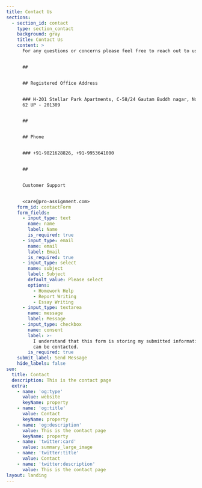 ```yaml
---
title: Contact Us
sections:
  - section_id: contact
    type: section_contact
    background: gray
    title: Contact Us
    content: >
      For any questions or concerns please feel free to reach out to us.


      ##


      ## Registered Office Address


      ### H-201 Stellar Park Apartments, C-58/24 Gautam Buddh nagar, Noida sec -
      62 UP - 201309


      ##


      ## Phone


      ### +91-9821628826, +91-9953641000


      ##


      Customer Support  


      <care@pro-assignment.com>
    form_id: contactForm
    form_fields:
      - input_type: text
        name: name
        label: Name
        is_required: true
      - input_type: email
        name: email
        label: Email
        is_required: true
      - input_type: select
        name: subject
        label: Subject
        default_value: Please select
        options:
          - Homework Help
          - Report Writing
          - Essay Writing
      - input_type: textarea
        name: message
        label: Message
      - input_type: checkbox
        name: consent
        label: >-
          I understand that this form is storing my submitted information so I
          can be contacted.
        is_required: true
    submit_label: Send Message
    hide_labels: false
seo:
  title: Contact
  description: This is the contact page
  extra:
    - name: 'og:type'
      value: website
      keyName: property
    - name: 'og:title'
      value: Contact
      keyName: property
    - name: 'og:description'
      value: This is the contact page
      keyName: property
    - name: 'twitter:card'
      value: summary_large_image
    - name: 'twitter:title'
      value: Contact
    - name: 'twitter:description'
      value: This is the contact page
layout: landing
---
```

